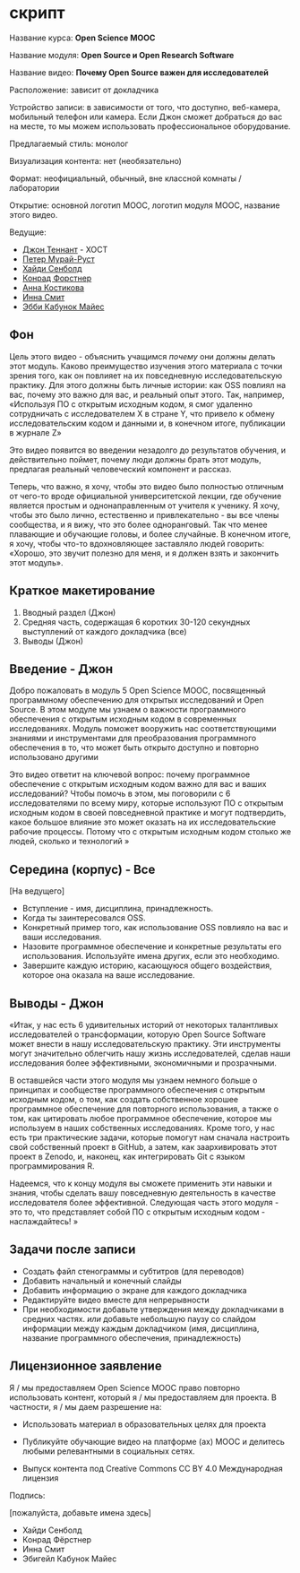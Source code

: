 # скрипт

Название курса: **Open Science MOOC**

Название модуля: **Open Source и Open Research Software**

Название видео: **Почему Open Source важен для исследователей**

Расположение: зависит от докладчика

Устройство записи: в зависимости от того, что доступно, веб-камера, мобильный телефон или камера. Если Джон сможет добраться до вас на месте, то мы можем использовать профессиональное оборудование.

Предлагаемый стиль: монолог

Визуализация контента: нет (необязательно)

Формат: неофициальный, обычный, вне классной комнаты / лаборатории

Открытие: основной логотип MOOC, логотип модуля MOOC, название этого видео.

Ведущие:

- [Джон Теннант](https://twitter.com/protohedgehog) - ХОСТ
- [Петер Мурай-Руст](https://twitter.com/petermurrayrust)
- [Хайди Сенболд](https://twitter.com/HeidiBaya)
- [Конрад Форстнер](https://twitter.com/konradfoerstner)
- [Анна Костикова](https://twitter.com/oxytheca)
- [Инна Смит](https://twitter.com/ismonet)
- [Эбби Кабунок Майес](https://twitter.com/abbycabs)

## Фон

Цель этого видео - объяснить учащимся *почему* они должны делать этот модуль. Каково преимущество изучения этого материала с точки зрения того, как он повлияет на их повседневную исследовательскую практику. Для этого должны быть личные истории: как OSS повлиял на вас, почему это важно для вас, и реальный опыт этого. Так, например, «Используя ПО с открытым исходным кодом, я смог удаленно сотрудничать с исследователем X в стране Y, что привело к обмену исследовательским кодом и данными и, в конечном итоге, публикации в журнале Z»

Это видео появится во введении незадолго до результатов обучения, и действительно поймет, почему люди должны брать этот модуль, предлагая реальный человеческий компонент и рассказ.

Теперь, что важно, я хочу, чтобы это видео было полностью отличным от чего-то вроде официальной университетской лекции, где обучение является простым и однонаправленным от учителя к ученику. Я хочу, чтобы это было лично, естественно и привлекательно - вы все члены сообщества, и я вижу, что это более одноранговый. Так что менее плавающие и обучающие головы, и более случайные. В конечном итоге, я хочу, чтобы что-то вдохновляющее заставляло людей говорить: «Хорошо, это звучит полезно для меня, и я должен взять и закончить этот модуль».

## Краткое макетирование

1. Вводный раздел (Джон)
2. Средняя часть, содержащая 6 коротких 30-120 секундных выступлений от каждого докладчика (все)
3. Выводы (Джон)

## Введение - Джон

Добро пожаловать в модуль 5 Open Science MOOC, посвященный программному обеспечению для открытых исследований и Open Source. В этом модуле мы узнаем о важности программного обеспечения с открытым исходным кодом в современных исследованиях. Модуль поможет вооружить нас соответствующими знаниями и инструментами для преобразования программного обеспечения в то, что может быть открыто доступно и повторно использовано другими

Это видео ответит на ключевой вопрос: почему программное обеспечение с открытым исходным кодом важно для вас и ваших исследований? Чтобы помочь в этом, мы поговорили с 6 исследователями по всему миру, которые используют ПО с открытым исходным кодом в своей повседневной практике и могут подтвердить, какое большое влияние это может оказать на их исследовательские рабочие процессы. Потому что с открытым исходным кодом столько же людей, сколько и технологий »

## Середина (корпус) - Все

[На ведущего]

- Вступление - имя, дисциплина, принадлежность.
- Когда ты заинтересовался OSS.
- Конкретный пример того, как использование OSS повлияло на вас и ваши исследования.
- Назовите программное обеспечение и конкретные результаты его использования. Используйте имена других, если это необходимо.
- Завершите каждую историю, касающуюся общего воздействия, которое она оказала на ваше исследование.

## Выводы - Джон

«Итак, у нас есть 6 удивительных историй от некоторых талантливых исследователей о трансформации, которую Open Source Software может внести в нашу исследовательскую практику. Эти инструменты могут значительно облегчить нашу жизнь исследователей, сделав наши исследования более эффективными, экономичными и прозрачными.

В оставшейся части этого модуля мы узнаем немного больше о принципах и сообществе программного обеспечения с открытым исходным кодом, о том, как создать собственное хорошее программное обеспечение для повторного использования, а также о том, как цитировать любое программное обеспечение, которое мы используем в наших собственных исследованиях. Кроме того, у нас есть три практические задачи, которые помогут нам сначала настроить свой собственный проект в GitHub, а затем, как заархивировать этот проект в Zenodo, и, наконец, как интегрировать Git с языком программирования R.

Надеемся, что к концу модуля вы сможете применить эти навыки и знания, чтобы сделать вашу повседневную деятельность в качестве исследователя более эффективной. Следующая часть этого модуля - это то, что представляет собой ПО с открытым исходным кодом - наслаждайтесь! »

## Задачи после записи

- Создать файл стенограммы и субтитров (для переводов)
- Добавить начальный и конечный слайды
- Добавить информацию о экране для каждого докладчика
- Редактируйте видео вместе для непрерывности
- При необходимости добавьте утверждения между докладчиками в средних частях. *или* добавьте небольшую паузу со слайдом информации между каждым докладчиком (имя, дисциплина, название программного обеспечения, принадлежность)

## Лицензионное заявление

Я / мы предоставляем Open Science MOOC право повторно использовать контент, который я / мы предоставляем для проекта. В частности, я / мы даем разрешение на:

- Использовать материал в образовательных целях для проекта

- Публикуйте обучающие видео на платформе (ах) MOOC и делитесь любыми релевантными в социальных сетях.

- Выпуск контента под Creative Commons CC BY 4.0 Международная лицензия

Подпись:

[пожалуйста, добавьте имена здесь]

- Хайди Сенболд
- Конрад Фёрстнер
- Инна Смит
- Эбигейл Кабунок Майес